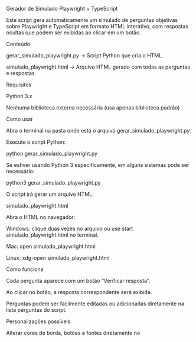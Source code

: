 Gerador de Simulado Playwright + TypeScript

Este script gera automaticamente um simulado de perguntas objetivas sobre Playwright e TypeScript em formato HTML interativo, com respostas ocultas que podem ser exibidas ao clicar em um botão.

Conteúdo

gerar_simulado_playwright.py → Script Python que cria o HTML.

simulado_playwright.html → Arquivo HTML gerado com todas as perguntas e respostas.

Requisitos

Python 3.x

Nenhuma biblioteca externa necessária (usa apenas biblioteca padrão)

Como usar

Abra o terminal na pasta onde está o arquivo gerar_simulado_playwright.py.

Execute o script Python:

python gerar_simulado_playwright.py


Se estiver usando Python 3 especificamente, em alguns sistemas pode ser necessário:

python3 gerar_simulado_playwright.py


O script irá gerar um arquivo HTML:

simulado_playwright.html


Abra o HTML no navegador:

Windows: clique duas vezes no arquivo ou use start simulado_playwright.html no terminal.

Mac: open simulado_playwright.html

Linux: xdg-open simulado_playwright.html

Como funciona

Cada pergunta aparece com um botão “Verificar resposta”.

Ao clicar no botão, a resposta correspondente será exibida.

Perguntas podem ser facilmente editadas ou adicionadas diretamente na lista perguntas do script.

Personalizações possíveis

Alterar cores de borda, botões e fontes diretamente no <style> do HTML.

Adicionar novas perguntas ao final da lista perguntas.

Ajustar timeout ou efeitos de exibição, se necessário.
